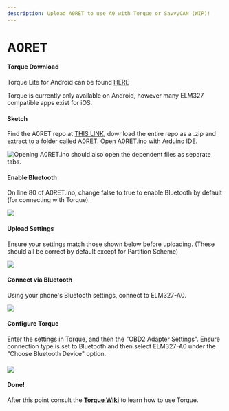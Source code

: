 ```yaml
---
description: Upload A0RET to use A0 with Torque or SavvyCAN (WIP)!
---
```


# A0RET

#### Torque Download

Torque Lite for Android can be found [HERE](https://play.google.com/store/apps/details?id=org.prowl.torquefree&hl=en_US)

Torque is currently only available on Android, however many ELM327 compatible apps exist for iOS.

#### Sketch

Find the A0RET repo at [THIS LINK](https://github.com/collin80/A0RET), download the entire repo as a .zip and extract to a folder called A0RET. Open A0RET.ino with Arduino IDE. 

![Opening A0RET.ino should also open the dependent files as separate tabs.](../.gitbook/assets/annotation-2020-08-17-123330.png)

#### Enable Bluetooth

On line 80 of A0RET.ino, change false to true to enable Bluetooth by default \(for connecting with Torque\).

![](../.gitbook/assets/annotation-2020-08-17-124034.png)

#### Upload Settings

Ensure your settings match those shown below before uploading. \(These should all be correct by default except for Partition Scheme\)

![](../.gitbook/assets/annotation-2020-08-17-124912.png)

#### Connect via Bluetooth

Using your phone's Bluetooth settings, connect to ELM327-A0.

![](../.gitbook/assets/screenshot_20200817-125723_nova-launcher.jpg)

#### Configure Torque

Enter the settings in Torque, and then the "OBD2 Adapter Settings". Ensure connection type is set to Bluetooth and then select ELM327-A0 under the "Choose Bluetooth Device" option.

#### 

![](../.gitbook/assets/screenshot_20200817-125922_torque-lite-.jpg)

#### Done!

After this point consult the [**Torque Wiki**](https://torque-bhp.com/wiki/Main_Page) to learn how to use Torque.

